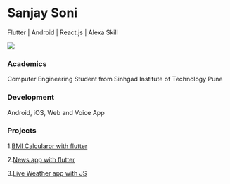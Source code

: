 # Sanjay Soni
Flutter | Android | React.js | Alexa Skill

![](https://github.com/imSanjaySoni/BMI-Calculator-with-flutter/blob/master/github.jpg)

### Academics

Computer Engineering Student from Sinhgad Institute of Technology Pune

### Development

Android, iOS, Web and Voice App 



### Projects
1.[BMI Calcularor with flutter](https://github.com/imSanjaySoni/BMI-Calculator-with-flutter)

2.[News app with flutter](https://github.com/imSanjaySoni/News-app-with-flutter)

3.[Live Weather app with JS](https://github.com/imSanjaySoni/Weather-App-with-JS)
